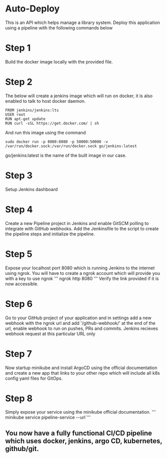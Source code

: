 # Auto-Deploy

This is an API which helps manage a library system. Deploy this application using a pipeline with the following commands below

# Step 1
Build the docker image locally with the provided file.

# Step 2
The below will create a jenkins image which will run on docker, it is also enabled to talk to host docker daemon.
```
FROM jenkins/jenkins:lts
USER root
RUN apt-get update
RUN curl -sSL https://get.docker.com/ | sh
```
And run this image using the command
```
sudo docker run -p 8080:8080 -p 50000:50000 -v /var/run/docker.sock:/var/run/docker.sock go/jenkins:latest
```
go/jenkins:latest is the name of the built image in our case.

# Step 3
Setup Jenkins dashboard

# Step 4
Create a new Pipeline project in Jenkins and enable GitSCM polling to integrate with GitHub webhooks.
Add the Jenkinsfile to the script to create the pipeline steps and initialize the pipeline.

# Step 5
Expose your localhost port 8080 which is running Jenkins to the internet using ngrok.
You will have to create a ngrok account which will provide you with a key to use ngrok
'''
ngrok http 8080
'''
Verify the link provided if it is now accessible.

# Step 6
Go to your GitHub project of your application and in settings add a new webhook with the ngrok url and add '/github-webhook/' at the end of the url, enable webhook to run on pushes, PRs and commits. Jenkins recieves webhook request at this particular URL only

# Step 7
Now startup minikube and install ArgoCD using the official documentation and create a new app that links to your other repo which will include all k8s config yaml files for GitOps.

# Step 8
Simply expose your service using the minikube official documentation.
'''
minikube service pipeline-service --url
'''

## You now have a fully functional CI/CD pipeline which uses docker, jenkins, argo CD, kubernetes, github/git.
